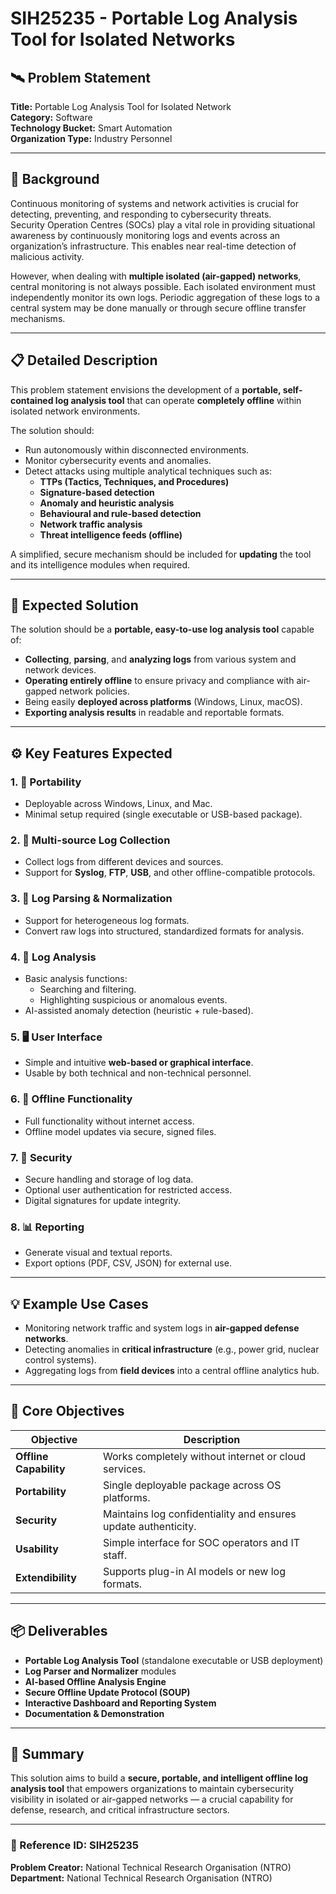 # SIH25235 - Portable Log Analysis Tool for Isolated Networks

## 🛰️ Problem Statement
**Title:** Portable Log Analysis Tool for Isolated Network  
**Category:** Software  
**Technology Bucket:** Smart Automation  
**Organization Type:** Industry Personnel  

---

## 🧠 Background
Continuous monitoring of systems and network activities is crucial for detecting, preventing, and responding to cybersecurity threats.  
Security Operation Centres (SOCs) play a vital role in providing situational awareness by continuously monitoring logs and events across an organization’s infrastructure. This enables near real-time detection of malicious activity.

However, when dealing with **multiple isolated (air-gapped) networks**, central monitoring is not always possible. Each isolated environment must independently monitor its own logs. Periodic aggregation of these logs to a central system may be done manually or through secure offline transfer mechanisms.

---

## 📋 Detailed Description
This problem statement envisions the development of a **portable, self-contained log analysis tool** that can operate **completely offline** within isolated network environments.

The solution should:
- Run autonomously within disconnected environments.
- Monitor cybersecurity events and anomalies.
- Detect attacks using multiple analytical techniques such as:
  - **TTPs (Tactics, Techniques, and Procedures)**
  - **Signature-based detection**
  - **Anomaly and heuristic analysis**
  - **Behavioural and rule-based detection**
  - **Network traffic analysis**
  - **Threat intelligence feeds (offline)**

A simplified, secure mechanism should be included for **updating** the tool and its intelligence modules when required.

---

## 🎯 Expected Solution
The solution should be a **portable, easy-to-use log analysis tool** capable of:
- **Collecting**, **parsing**, and **analyzing logs** from various system and network devices.
- **Operating entirely offline** to ensure privacy and compliance with air-gapped network policies.
- Being easily **deployed across platforms** (Windows, Linux, macOS).
- **Exporting analysis results** in readable and reportable formats.

---

## ⚙️ Key Features Expected

### 1. 🧳 Portability
- Deployable across Windows, Linux, and Mac.
- Minimal setup required (single executable or USB-based package).

### 2. 🔗 Multi-source Log Collection
- Collect logs from different devices and sources.
- Support for **Syslog**, **FTP**, **USB**, and other offline-compatible protocols.

### 3. 📜 Log Parsing & Normalization
- Support for heterogeneous log formats.
- Convert raw logs into structured, standardized formats for analysis.

### 4. 🧩 Log Analysis
- Basic analysis functions:
  - Searching and filtering.
  - Highlighting suspicious or anomalous events.
- AI-assisted anomaly detection (heuristic + rule-based).

### 5. 🖥️ User Interface
- Simple and intuitive **web-based or graphical interface**.
- Usable by both technical and non-technical personnel.

### 6. 🚫 Offline Functionality
- Full functionality without internet access.
- Offline model updates via secure, signed files.

### 7. 🔐 Security
- Secure handling and storage of log data.
- Optional user authentication for restricted access.
- Digital signatures for update integrity.

### 8. 📊 Reporting
- Generate visual and textual reports.
- Export options (PDF, CSV, JSON) for external use.

---

## 💡 Example Use Cases
- Monitoring network traffic and system logs in **air-gapped defense networks**.
- Detecting anomalies in **critical infrastructure** (e.g., power grid, nuclear control systems).
- Aggregating logs from **field devices** into a central offline analytics hub.

---

## 🧩 Core Objectives
| Objective | Description |
|------------|-------------|
| **Offline Capability** | Works completely without internet or cloud services. |
| **Portability** | Single deployable package across OS platforms. |
| **Security** | Maintains log confidentiality and ensures update authenticity. |
| **Usability** | Simple interface for SOC operators and IT staff. |
| **Extendibility** | Supports plug-in AI models or new log formats. |

---

## 📦 Deliverables
- **Portable Log Analysis Tool** (standalone executable or USB deployment)
- **Log Parser and Normalizer** modules
- **AI-based Offline Analysis Engine**
- **Secure Offline Update Protocol (SOUP)**
- **Interactive Dashboard and Reporting System**
- **Documentation & Demonstration**

---

## 🏁 Summary
This solution aims to build a **secure, portable, and intelligent offline log analysis tool** that empowers organizations to maintain cybersecurity visibility in isolated or air-gapped networks — a crucial capability for defense, research, and critical infrastructure sectors.

---

### 🧩 Reference ID: SIH25235
**Problem Creator:** National Technical Research Organisation (NTRO)  
**Department:** National Technical Research Organisation (NTRO)  
